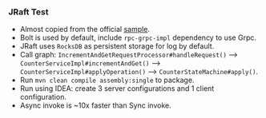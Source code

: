 ### JRaft Test

- Almost copied from the official [sample](https://github.com/sofastack/sofa-jraft/tree/master/jraft-example/src/main/java/com/alipay/sofa/jraft/example/counter).
- Bolt is used by default, include `rpc-grpc-impl` dependency to use Grpc.
- JRaft uses `RocksDB` as persistent storage for log by default.
- Call graph: `IncrementAndGetRequestProcessor#handleRequest()` --> `CounterServiceImpl#incrementAndGet()` --> `CounterServiceImpl#applyOperation()` --> `CounterStateMachine#apply()`. 
- Run `mvn clean compile assembly:single` to package.
- Run using IDEA: create 3 server configurations and 1 client configuration.
- Async invoke is ~10x faster than Sync invoke.
